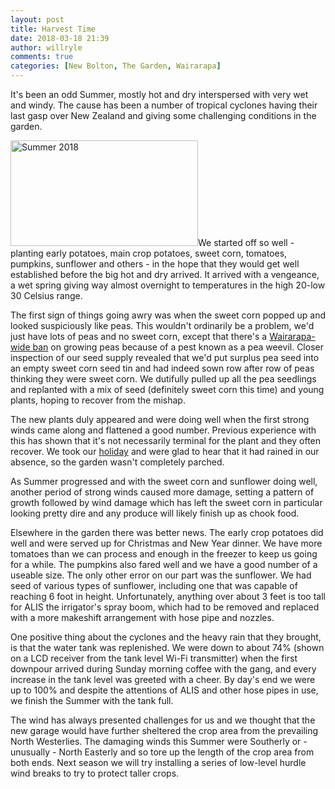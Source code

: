 ```yaml
---
layout: post
title: Harvest Time
date: 2018-03-18 21:39
author: willryle
comments: true
categories: [New Bolton, The Garden, Wairarapa]
---
```

It's been an odd Summer, mostly hot and dry interspersed with very wet and windy. The cause has been a number of tropical cyclones having their last gasp over New Zealand and giving some challenging conditions in the garden.

<!--more--><img class="alignleft size-medium wp-image-2472" src="https://willryle.files.wordpress.com/2018/03/wp_20180119_17_47_34_pro.jpg?w=300" alt="Summer 2018" width="300" height="169" />We started off so well - planting early potatoes, main crop potatoes, sweet corn, tomatoes, pumpkins, sunflower and others - in the hope that they would get well established before the big hot and dry arrived. It arrived with a vengeance, a wet spring giving way almost overnight to temperatures in the high 20-low 30 Celsius range.

The first sign of things going awry was when the sweet corn popped up and looked suspiciously like peas. This wouldn't ordinarily be a problem, we'd just have lots of peas and no sweet corn, except that there's a <a href="https://mpi.govt.nz/news-and-resources/media-releases/pea-growers-work-with-mpi-to-rid-wairarapa-of-weevil-pest" target="_blank" rel="noopener">Wairarapa-wide ban</a> on growing peas because of a pest known as a pea weevil. Closer inspection of our seed supply revealed that we'd put surplus pea seed into an empty sweet corn seed tin and had indeed sown row after row of peas thinking they were sweet corn. We dutifully pulled up all the pea seedlings and replanted with a mix of seed (definitely sweet corn this time) and young plants, hoping to recover from the mishap.

The new plants duly appeared and were doing well when the first strong winds came along and flattened a good number. Previous experience with this has shown that it's not necessarily terminal for the plant and they often recover. We took our <a href="https://willryle.wordpress.com/2018/02/07/summer-holiday/" target="_blank" rel="noopener">holiday</a> and were glad to hear that it had rained in our absence, so the garden wasn't completely parched.

As Summer progressed and with the sweet corn and sunflower doing well, another period of strong winds caused more damage, setting a pattern of growth followed by wind damage which has left the sweet corn in particular looking pretty dire and any produce will likely finish up as chook food.

Elsewhere in the garden there was better news. The early crop potatoes did well and were served up for Christmas and New Year dinner. We have more tomatoes than we can process and enough in the freezer to keep us going for a while. The pumpkins also fared well and we have a good number of a useable size. The only other error on our part was the sunflower. We had seed of various types of sunflower, including one that was capable of reaching 6 foot in height. Unfortunately, anything over about 3 feet is too tall for ALIS the irrigator's spray boom, which had to be removed and replaced with a more makeshift arrangement with hose pipe and nozzles.

One positive thing about the cyclones and the heavy rain that they brought, is that the water tank was replenished. We were down to about 74% (shown on a LCD receiver from the tank level Wi-Fi transmitter) when the first downpour arrived during Sunday morning coffee with the gang, and every increase in the tank level was greeted with a cheer. By day's end we were up to 100% and despite the attentions of ALIS and other hose pipes in use, we finish the Summer with the tank full.

The wind has always presented challenges for us and we thought that the new garage would have further sheltered the crop area from the prevailing North Westerlies. The damaging winds this Summer were Southerly or - unusually - North Easterly and so tore up the length of the crop area from both ends. Next season we will try installing a series of low-level hurdle wind breaks to try to protect taller crops.
